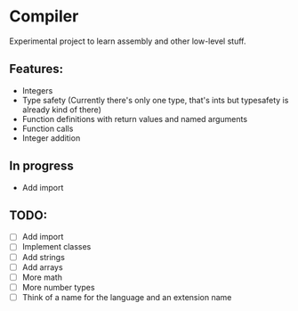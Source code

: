 # Compiler
Experimental project to learn assembly and other low-level stuff.

## Features:
- Integers
- Type safety (Currently there's only one type, that's ints but typesafety is already kind of there)
- Function definitions with return values and named arguments
- Function calls
- Integer addition
## In progress
- Add import
## TODO:
- [ ] Add import
- [ ] Implement classes
- [ ] Add strings
- [ ] Add arrays
- [ ] More math
- [ ] More number types
- [ ] Think of a name for the language and an extension name
